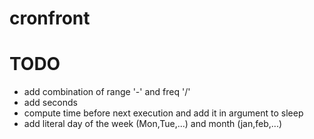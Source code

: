 # cronfront

# TODO
- add combination of range '-' and freq '/'
- add seconds
- compute time before next execution and add it in argument to sleep
- add literal day of the week (Mon,Tue,...) and month (jan,feb,...)
